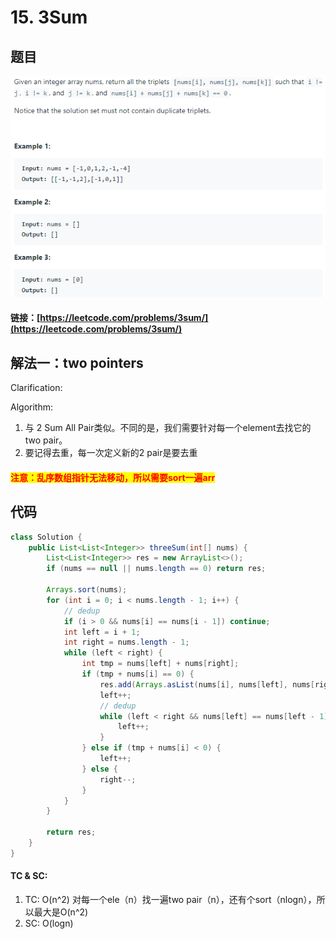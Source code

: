 # 15. 3Sum

## 题目

![](<.gitbook/assets/image (19).png>)

#### 链接：[https://leetcode.com/problems/3sum/](https://leetcode.com/problems/3sum/)

## 解法一：two pointers

Clarification:&#x20;

Algorithm:&#x20;

1. 与 2 Sum All Pair类似。不同的是，我们需要针对每一个element去找它的two pair。
2. 要记得去重，每一次定义新的2 pair是要去重

#### <mark style="color:red;">注意：乱序数组指针无法移动，所以需要sort一遍arr</mark>

## 代码

```java
class Solution {
    public List<List<Integer>> threeSum(int[] nums) {
        List<List<Integer>> res = new ArrayList<>();  
        if (nums == null || nums.length == 0) return res;
        
        Arrays.sort(nums);
        for (int i = 0; i < nums.length - 1; i++) {
            // dedup
            if (i > 0 && nums[i] == nums[i - 1]) continue;
            int left = i + 1;
            int right = nums.length - 1;
            while (left < right) {
                int tmp = nums[left] + nums[right];
                if (tmp + nums[i] == 0) {
                    res.add(Arrays.asList(nums[i], nums[left], nums[right]));
                    left++;
                    // dedup
                    while (left < right && nums[left] == nums[left - 1]) {
                        left++;
                    }
                } else if (tmp + nums[i] < 0) {
                    left++;
                } else {
                    right--;
                }
            }
        }
        
        return res;
    }
}
```

#### TC & SC:&#x20;

1. TC: O(n^2) 对每一个ele（n）找一遍two pair（n），还有个sort（nlogn），所以最大是O(n^2)
2. SC: O(logn)
